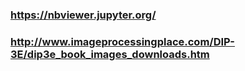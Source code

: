 ### https://nbviewer.jupyter.org/ 
### http://www.imageprocessingplace.com/DIP-3E/dip3e_book_images_downloads.htm
